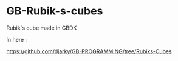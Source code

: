 # GB-Rubik-s-cubes
Rubik´s cube made in GBDK

In here :

https://github.com/djarky/GB-PROGRAMMING/tree/Rubiks-Cubes
